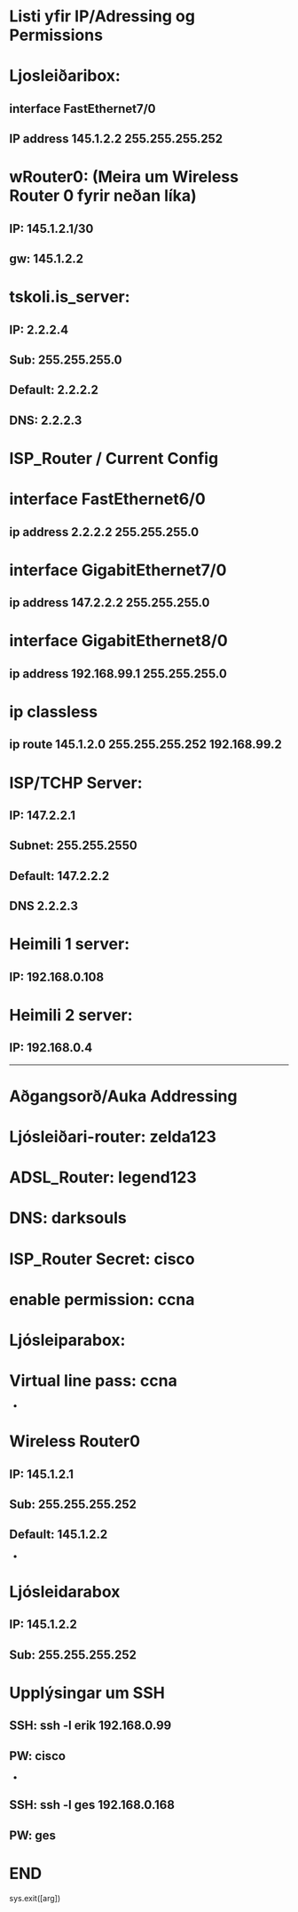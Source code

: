 # Listi yfir IP/Adressing og Permissions

# Ljosleiðaribox:
## interface FastEthernet7/0
## IP address 145.1.2.2 255.255.255.252

# wRouter0: (Meira um Wireless Router 0 fyrir neðan líka)
## IP: 145.1.2.1/30
## gw: 145.1.2.2

# tskoli.is_server:
## IP: 2.2.2.4
## Sub: 255.255.255.0
## Default: 2.2.2.2
## DNS: 2.2.2.3

# ISP_Router / Current Config

# interface FastEthernet6/0
## ip address 2.2.2.2 255.255.255.0 

# interface GigabitEthernet7/0
## ip address 147.2.2.2 255.255.255.0

# interface GigabitEthernet8/0
## ip address 192.168.99.1 255.255.255.0

# ip classless
## ip route 145.1.2.0 255.255.255.252 192.168.99.2

# ISP/TCHP Server:
## IP: 147.2.2.1
## Subnet: 255.255.2550
## Default: 147.2.2.2
## DNS 2.2.2.3

# Heimili 1 server:
## IP: 192.168.0.108

# Heimili 2 server:
## IP: 192.168.0.4

****************************
# Aðgangsorð/Auka Addressing
# Ljósleiðari-router: zelda123
# ADSL_Router: legend123
# DNS: darksouls
# ISP_Router Secret: cisco
# enable permission: ccna
# Ljósleiparabox:
# Virtual line pass: ccna
-
# Wireless Router0
## IP: 145.1.2.1
## Sub: 255.255.255.252
## Default: 145.1.2.2
-
# Ljósleidarabox
## IP: 145.1.2.2
## Sub: 255.255.255.252

# Upplýsingar um SSH
## SSH: ssh -l erik 192.168.0.99
## PW: cisco
-
## SSH: ssh -l ges 192.168.0.168
## PW: ges

# END
sys.exit([arg])
